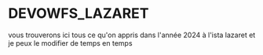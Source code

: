 # DEVOWFS_LAZARET
vous trouverons ici tous ce qu'on appris dans l'année 2024 à l'ista lazaret et je peux le modifier de temps en temps
